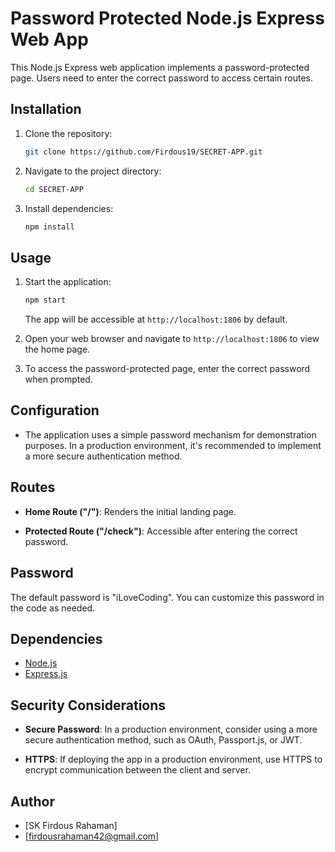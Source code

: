 # Password Protected Node.js Express Web App

This Node.js Express web application implements a password-protected page. Users need to enter the correct password to access certain routes.

## Installation

1. Clone the repository:

   ```bash
   git clone https://github.com/Firdous19/SECRET-APP.git
   ```

2. Navigate to the project directory:

   ```bash
   cd SECRET-APP
   ```

3. Install dependencies:

   ```bash
   npm install
   ```

## Usage

1. Start the application:

   ```bash
   npm start
   ```

   The app will be accessible at `http://localhost:1806` by default.

2. Open your web browser and navigate to `http://localhost:1806` to view the home page.

3. To access the password-protected page, enter the correct password when prompted.

## Configuration

- The application uses a simple password mechanism for demonstration purposes. In a production environment, it's recommended to implement a more secure authentication method.

## Routes

- **Home Route ("/")**: Renders the initial landing page.

- **Protected Route ("/check")**: Accessible after entering the correct password.

## Password

The default password is "iLoveCoding". You can customize this password in the code as needed.

## Dependencies

- [Node.js](https://nodejs.org/)
- [Express.js](https://expressjs.com/)

## Security Considerations

- **Secure Password**: In a production environment, consider using a more secure authentication method, such as OAuth, Passport.js, or JWT.

- **HTTPS**: If deploying the app in a production environment, use HTTPS to encrypt communication between the client and server.

## Author

- [SK Firdous Rahaman]
- [firdousrahaman42@gmail.com]